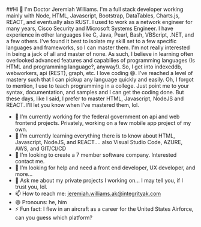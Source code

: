 ##Hi 👋
I'm Doctor Jeremiah Williams. I'm a full stack developer working mainly with Node, HTML, Javascript, Bootstrap, DataTables, Charts.js, REACT, and eventually also RUST. I used to work as a network engineer for many years, Cisco Security and Microsoft Systems Engineer. I have experience in other languages like C, Java, Pearl, Bash, VBScript, .NET, and a few others. I've found it best to isolate my skill set to a few specific languages and frameworks, so I can master them. I'm not really interested in being a jack of all and master of none. As such, I believe in learning often overlooked advanced features and capabilies of programming languages (Is HTML and programming language?, anyway!). So, I get into indexeddb, webworkers, api (REST), graph, etc. I love coding 😄. I've reached a level of mastery such that I can pickup any language quickly and easily. Oh, I forgot to mention, I use to teach programming in a college. Just point me to your syntax, documentation, and samples and I can get the coding done. But these days, like I said, I prefer to master HTML, Javascript, NodeJS and REACT. I'll let you know when I've mastered them, lol.

- 🔭 I’m currently working for the federal government on api and web frontend projects. Privately, working on a few mobile app project of my own.
- 🌱 I’m currently learning everything there is to know about HTML, Javascript, NodeJS, and REACT.... also Visual Studio Code, AZURE, AWS, and GIT/CI/CD
- 👯 I’m looking to create a 7 member software company. Interested contact me.
- 🤔 I’m looking for help and need a front end developer, UX developer, and more...
- 💬 Ask me about my private projects I working on... I may tell you, if I trust you, lol.
- 📫 How to reach me: jeremiah.williams.ak@integrityak.com
- 😄 Pronouns: he, him
- ⚡ Fun fact: I flew in an aircraft as a career for the United States Airforce, can you guess which platform?

<!--
**JeremiahWilliams/JeremiahWilliams** is a ✨ _special_ ✨ repository because its `README.md` (this file) appears on your GitHub profile.

Here are some ideas to get you started:

- 🔭 I’m currently working on ...
- 🌱 I’m currently learning ...
- 👯 I’m looking to collaborate on ...
- 🤔 I’m looking for help with ...
- 💬 Ask me about ...
- 📫 How to reach me: ...
- 😄 Pronouns: ...
- ⚡ Fun fact: ...
-->
